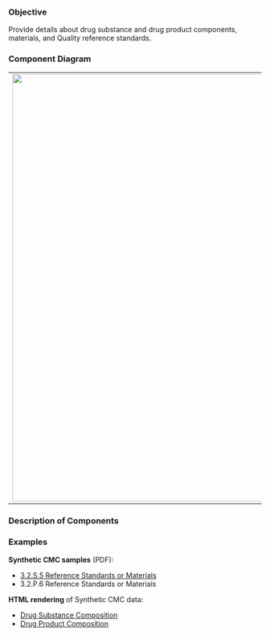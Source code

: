 ### Objective
Provide details about drug substance and drug product components, materials, and Quality reference standards.

### Component Diagram
<table>
<tr><td><img src="fhir-logo-www.png" width="850"/></td></tr>
</table>
 
### Description of Components

### Examples
<html>
<body>
<p><b>Synthetic CMC samples</b> (PDF):</p>
<ul><li><a href="https://github.com/HL7/uv-dx-pq/raw/master/input/examples-pdf/3.2.S.5_Reference_Standards_or_Materials.pdf ">3.2.S.5 Reference Standards or Materials</a></li>
<li>3.2.P.6 Reference Standards or Materials</li></ul>
<p><b>HTML rendering</b> of Synthetic CMC data:</p>
<ul><li><a href="composition_rend_s.html">Drug Substance Composition</a> </li>
<li><a href="composition_rend_p.html">Drug Product Composition</a> </li></ul>
</body>
</html>
